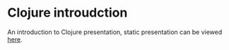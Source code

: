 # Clojure introudction 

An introduction to Clojure presentation, static presentation can be viewed [here](http://narkisr.github.com/clojure-intro/#1).



